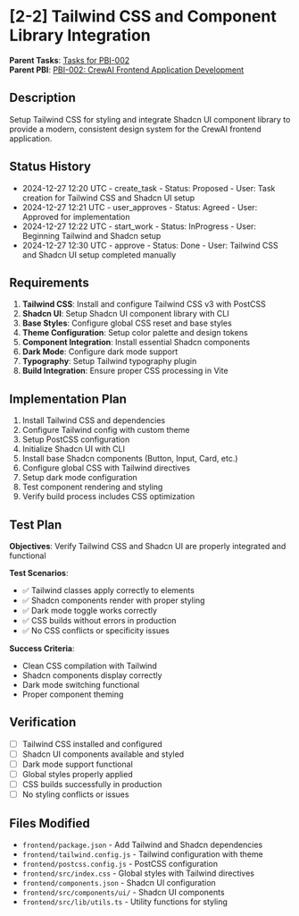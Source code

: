# [2-2] Tailwind CSS and Component Library Integration

**Parent Tasks**: [Tasks for PBI-002](mdc:tasks.md)  
**Parent PBI**: [PBI-002: CrewAI Frontend Application Development](mdc:prd.md)

## Description
Setup Tailwind CSS for styling and integrate Shadcn UI component library to provide a modern, consistent design system for the CrewAI frontend application.

## Status History
- 2024-12-27 12:20 UTC - create_task - Status: Proposed - User: Task creation for Tailwind CSS and Shadcn UI setup
- 2024-12-27 12:21 UTC - user_approves - Status: Agreed - User: Approved for implementation  
- 2024-12-27 12:22 UTC - start_work - Status: InProgress - User: Beginning Tailwind and Shadcn setup
- 2024-12-27 12:30 UTC - approve - Status: Done - User: Tailwind CSS and Shadcn UI setup completed manually

## Requirements
1. **Tailwind CSS**: Install and configure Tailwind CSS v3 with PostCSS
2. **Shadcn UI**: Setup Shadcn UI component library with CLI
3. **Base Styles**: Configure global CSS reset and base styles
4. **Theme Configuration**: Setup color palette and design tokens
5. **Component Integration**: Install essential Shadcn components
6. **Dark Mode**: Configure dark mode support
7. **Typography**: Setup Tailwind typography plugin
8. **Build Integration**: Ensure proper CSS processing in Vite

## Implementation Plan
1. Install Tailwind CSS and dependencies
2. Configure Tailwind config with custom theme
3. Setup PostCSS configuration
4. Initialize Shadcn UI with CLI
5. Install base Shadcn components (Button, Input, Card, etc.)
6. Configure global CSS with Tailwind directives
7. Setup dark mode configuration
8. Test component rendering and styling
9. Verify build process includes CSS optimization

## Test Plan
**Objectives**: Verify Tailwind CSS and Shadcn UI are properly integrated and functional

**Test Scenarios**:
- ✅ Tailwind classes apply correctly to elements
- ✅ Shadcn components render with proper styling
- ✅ Dark mode toggle works correctly
- ✅ CSS builds without errors in production
- ✅ No CSS conflicts or specificity issues

**Success Criteria**:
- Clean CSS compilation with Tailwind
- Shadcn components display correctly
- Dark mode switching functional
- Proper component theming

## Verification
- [ ] Tailwind CSS installed and configured
- [ ] Shadcn UI components available and styled
- [ ] Dark mode support functional
- [ ] Global styles properly applied
- [ ] CSS builds successfully in production
- [ ] No styling conflicts or issues

## Files Modified
- `frontend/package.json` - Add Tailwind and Shadcn dependencies
- `frontend/tailwind.config.js` - Tailwind configuration with theme
- `frontend/postcss.config.js` - PostCSS configuration
- `frontend/src/index.css` - Global styles with Tailwind directives
- `frontend/components.json` - Shadcn UI configuration
- `frontend/src/components/ui/` - Shadcn UI components
- `frontend/src/lib/utils.ts` - Utility functions for styling 